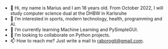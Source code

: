 - 👋 Hi, my name is Marius and I am 18 years old. From October 2022, I will study computer science dual at the DHBW in Karlsruhe
- 👀 I’m interested in sports, modern technology, health, programming and AI.
- 🌱 I’m currently learning Machine Learning and PySimpleGUI.
- 💞️ I’m looking to collaborate on Python projects.
- 📫 How to reach me? Just write a mail to raborogit@gmail.com.

<!---
Raboro/Raboro is a ✨ special ✨ repository because its `README.md` (this file) appears on your GitHub profile.
You can click the Preview link to take a look at your changes.
--->
